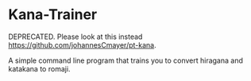 # Kana-Trainer
DEPRECATED. Please look at this instead https://github.com/johannesCmayer/pt-kana.

A simple command line program that trains you to convert hiragana and katakana to romaji. 
